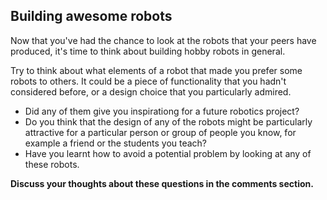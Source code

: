 ## Building awesome robots

Now that you've had the chance to look at the robots that your peers have produced, it's time to think about building hobby robots in general.

Try to think about what elements of a robot that made you prefer some robots to others. It could be a piece of functionality that you hadn't considered before, or a design choice that you particularly admired.

- Did any of them give you inspirationg for a future robotics project?
- Do you think that the design of any of the robots might be particularly attractive for a particular person or group of people you know, for example a friend or the students you teach?
- Have you learnt how to avoid a potential problem by looking at any of these robots.

**Discuss your thoughts about these questions in the comments section.**
